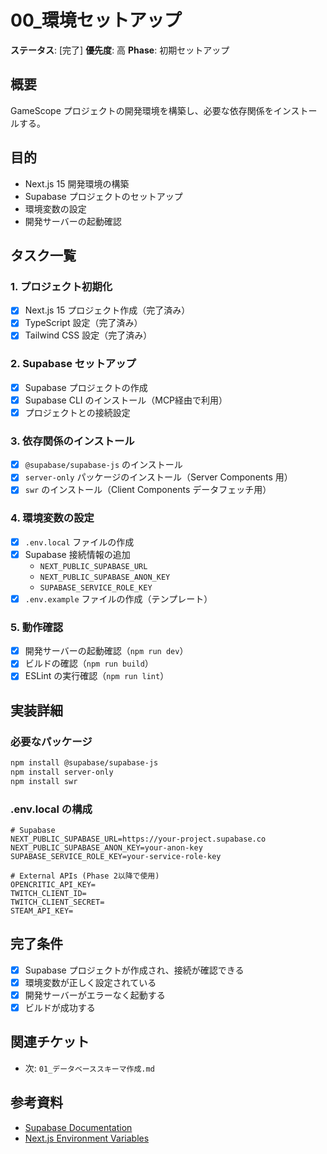 # 00_環境セットアップ

**ステータス**: [完了]
**優先度**: 高
**Phase**: 初期セットアップ

## 概要

GameScope プロジェクトの開発環境を構築し、必要な依存関係をインストールする。

## 目的

- Next.js 15 開発環境の構築
- Supabase プロジェクトのセットアップ
- 環境変数の設定
- 開発サーバーの起動確認

## タスク一覧

### 1. プロジェクト初期化
- [x] Next.js 15 プロジェクト作成（完了済み）
- [x] TypeScript 設定（完了済み）
- [x] Tailwind CSS 設定（完了済み）

### 2. Supabase セットアップ
- [x] Supabase プロジェクトの作成
- [x] Supabase CLI のインストール（MCP経由で利用）
- [x] プロジェクトとの接続設定

### 3. 依存関係のインストール
- [x] `@supabase/supabase-js` のインストール
- [x] `server-only` パッケージのインストール（Server Components 用）
- [x] `swr` のインストール（Client Components データフェッチ用）

### 4. 環境変数の設定
- [x] `.env.local` ファイルの作成
- [x] Supabase 接続情報の追加
  - `NEXT_PUBLIC_SUPABASE_URL`
  - `NEXT_PUBLIC_SUPABASE_ANON_KEY`
  - `SUPABASE_SERVICE_ROLE_KEY`
- [x] `.env.example` ファイルの作成（テンプレート）

### 5. 動作確認
- [x] 開発サーバーの起動確認（`npm run dev`）
- [x] ビルドの確認（`npm run build`）
- [x] ESLint の実行確認（`npm run lint`）

## 実装詳細

### 必要なパッケージ

```bash
npm install @supabase/supabase-js
npm install server-only
npm install swr
```

### .env.local の構成

```env
# Supabase
NEXT_PUBLIC_SUPABASE_URL=https://your-project.supabase.co
NEXT_PUBLIC_SUPABASE_ANON_KEY=your-anon-key
SUPABASE_SERVICE_ROLE_KEY=your-service-role-key

# External APIs (Phase 2以降で使用)
OPENCRITIC_API_KEY=
TWITCH_CLIENT_ID=
TWITCH_CLIENT_SECRET=
STEAM_API_KEY=
```

## 完了条件

- [x] Supabase プロジェクトが作成され、接続が確認できる
- [x] 環境変数が正しく設定されている
- [x] 開発サーバーがエラーなく起動する
- [x] ビルドが成功する

## 関連チケット

- 次: `01_データベーススキーマ作成.md`

## 参考資料

- [Supabase Documentation](https://supabase.com/docs)
- [Next.js Environment Variables](https://nextjs.org/docs/app/building-your-application/configuring/environment-variables)

